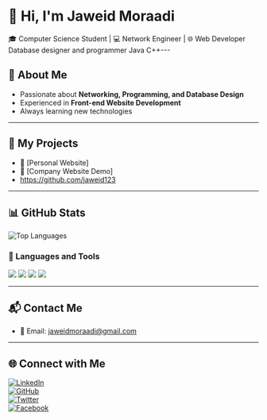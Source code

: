 
# 👋 Hi, I'm Jaweid Moraadi 

🎓 Computer Science Student | 💻 Network Engineer | 🌐 Web Developer
Database designer and programmer Java C++---

## 🚀 About Me
- Passionate about **Networking, Programming, and Database Design**  
- Experienced in **Front-end Website Development**  
- Always learning new technologies  

---

## 📂 My Projects
- 🔗 [Personal Website]
- 🔗 [Company Website Demo]
-   https://github.com/jaweid123

---

## 📊 GitHub Stats
![Top Languages](https://github-readme-stats.vercel.app/api/top-langs/?username=yourusername&layout=compact&theme=tokyonight)
### 🚀 Languages and Tools
<p>
  <img src="https://img.shields.io/badge/HTML5-E34F26?style=for-the-badge&logo=html5&logoColor=white"/>
  <img src="https://img.shields.io/badge/CSS3-1572B6?style=for-the-badge&logo=css3&logoColor=white"/>
  <img src="https://img.shields.io/badge/JavaScript-F7DF1E?style=for-the-badge&logo=javascript&logoColor=black"/>
  <img src="https://img.shields.io/badge/React-20232A?style=for-the-badge&logo=react&logoColor=61DAFB"/>
</p>

---

## 📬 Contact Me
- 📧 Email: jaweidmoraadi@gmail.com

---

## 🌐 Connect with Me
[![LinkedIn](https://img.shields.io/badge/LinkedIn-0077B5?style=for-the-badge&logo=linkedin&logoColor=white)](https://linkedin.com/in/yourprofile)  
[![GitHub](https://img.shields.io/badge/GitHub-100000?style=for-the-badge&logo=github&logoColor=white)](https://github.com/yourusername)  
[![Twitter](https://img.shields.io/badge/Twitter-1DA1F2?style=for-the-badge&logo=twitter&logoColor=white)](https://twitter.com/yourprofile)  
[![Facebook](https://img.shields.io/badge/Facebook-1877F2?style=for-the-badge&logo=facebook&logoColor=white)](https://facebook.com/yourprofile)
